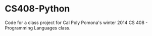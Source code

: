 CS408-Python
============
Code for a class project for Cal Poly Pomona's winter 2014 CS 408 - Programming Languages class.